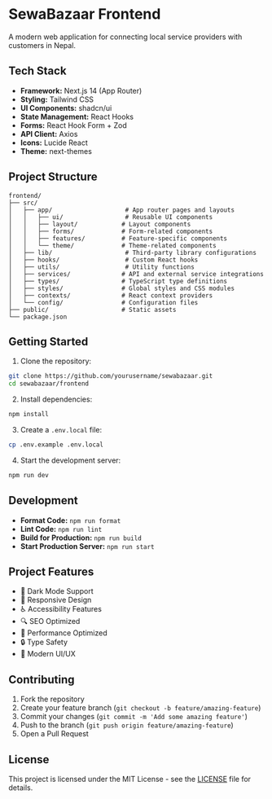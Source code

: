 # SewaBazaar Frontend

A modern web application for connecting local service providers with customers in Nepal.

## Tech Stack

- **Framework:** Next.js 14 (App Router)
- **Styling:** Tailwind CSS
- **UI Components:** shadcn/ui
- **State Management:** React Hooks
- **Forms:** React Hook Form + Zod
- **API Client:** Axios
- **Icons:** Lucide React
- **Theme:** next-themes

## Project Structure

```
frontend/
├── src/
│   ├── app/                    # App router pages and layouts
│   │   ├── ui/                 # Reusable UI components
│   │   ├── layout/            # Layout components
│   │   ├── forms/             # Form-related components
│   │   ├── features/          # Feature-specific components
│   │   └── theme/             # Theme-related components
│   ├── lib/                    # Third-party library configurations
│   ├── hooks/                  # Custom React hooks
│   ├── utils/                  # Utility functions
│   ├── services/              # API and external service integrations
│   ├── types/                 # TypeScript type definitions
│   ├── styles/                # Global styles and CSS modules
│   ├── contexts/              # React context providers
│   └── config/                # Configuration files
├── public/                    # Static assets
└── package.json
```

## Getting Started

1. Clone the repository:

```bash
git clone https://github.com/yourusername/sewabazaar.git
cd sewabazaar/frontend
```

2. Install dependencies:

```bash
npm install
```

3. Create a `.env.local` file:

```bash
cp .env.example .env.local
```

4. Start the development server:

```bash
npm run dev
```

## Development

- **Format Code:** `npm run format`
- **Lint Code:** `npm run lint`
- **Build for Production:** `npm run build`
- **Start Production Server:** `npm run start`

## Project Features

- 🌙 Dark Mode Support
- 📱 Responsive Design
- ♿ Accessibility Features
- 🔍 SEO Optimized
- 🚀 Performance Optimized
- 🔒 Type Safety
- 🎨 Modern UI/UX

## Contributing

1. Fork the repository
2. Create your feature branch (`git checkout -b feature/amazing-feature`)
3. Commit your changes (`git commit -m 'Add some amazing feature'`)
4. Push to the branch (`git push origin feature/amazing-feature`)
5. Open a Pull Request

## License

This project is licensed under the MIT License - see the [LICENSE](LICENSE) file for details.
